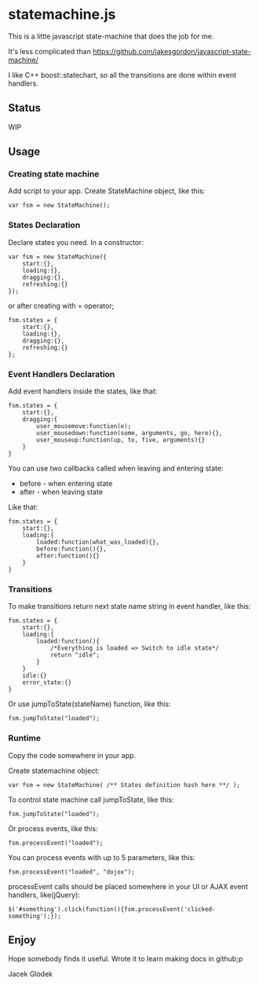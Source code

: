 statemachine.js
=============

This is a little javascript state-machine that does the job for me.

It's less complicated than https://github.com/jakesgordon/javascript-state-machine/

I like C++ boost::statechart, so all the transitions are done within event handlers.

Status
-------
WIP

Usage
-------

### Creating state machine
Add script to your app. Create StateMachine object, like this:

	var fsm = new StateMachine();

### States Declaration

Declare states you need. In a constructor:	

	var fsm = new StateMachine({
		start:{},
		loading:{},
		dragging:{},
		refreshing:{}
	});

or after creating with = operator;

	fsm.states = {
		start:{},
		loading:{},
		dragging:{},
		refreshing:{}
	};

### Event Handlers Declaration

Add event handlers inside the states, like that:
	
	fsm.states = {
		start:{},
		dragging:{
			user_mousemove:function(e);
			user_mousedown:function(some, arguments, go, here){},
			user_mouseup:function(up, to, five, arguments){}
		}
	}

You can use two callbacks called when leaving and entering state:

* before - when entering state
* after - when leaving state 

Like that:
	
	fsm.states = {
		start:{},
		loading:{
			loaded:function(what_was_loaded){},
			before:function(){},
			after:function(){}
		}
	}
	
### Transitions

To make transitions return next state name string in event handler, like this:

	fsm.states = {
		start:{},
		loading:{
			loaded:function(){
				/*Everything is loaded => Switch to idle state*/
				return "idle";
			}
		}
		idle:{}
		error_state:{}
	}

Or use jumpToState(stateName) function, like this:

	fsm.jumpToState("loaded");

### Runtime

Copy the code somewhere in your app.

Create statemachine object: 
	
	var fsm = new StateMachine( /** States definition hash here **/ );

To control state machine call jumpToState, like this:

	fsm.jumpToState("loaded");

Or process events, like this:

	fsm.processEvent("loaded");

You can process events with up to 5 parameters, like this:

	fsm.processEvent("loaded", "dojox");

processEvent calls should be placed somewhere in your UI or AJAX event handlers, like(jQuery):

	$('#something').click(function(){fsm.processEvent('clicked-something');}); 

Enjoy
-------
Hope somebody finds it useful. Wrote it to learn making docs in github;p

Jacek Glodek